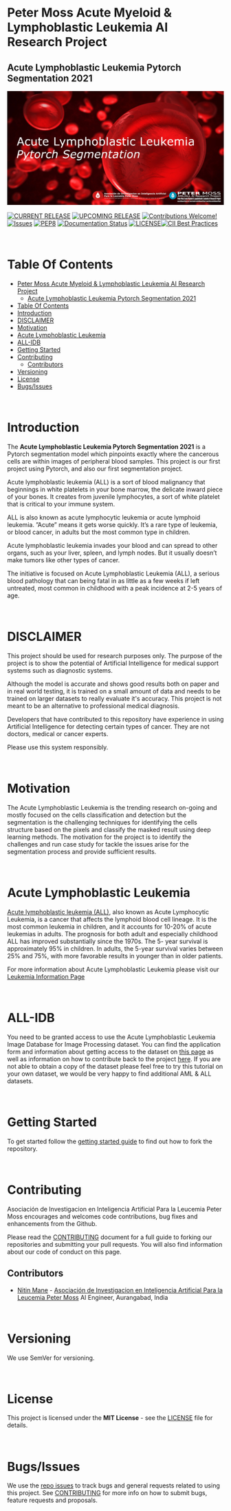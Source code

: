# Peter Moss Acute Myeloid & Lymphoblastic Leukemia AI Research Project
## Acute Lymphoblastic Leukemia Pytorch Segmentation 2021

![Acute Lymphoblastic Leukemia Pytorch Segmentation 2021](assets/images/project-banner.jpg)

[![CURRENT RELEASE](https://img.shields.io/badge/CURRENT%20RELEASE-0.1.0-blue.svg)](https://github.com/AMLResearchProject/ALL-PyTorch-Segmentation-2021/tree/0.1.0) [![UPCOMING RELEASE](https://img.shields.io/badge/CURRENT%20DEV%20BRANCH-1.0.0-blue.svg)](https://github.com/AMLResearchProject/ALL-PyTorch-Segmentation-2021/tree/1.0.0) [![Contributions Welcome!](https://img.shields.io/badge/Contributions-Welcome-lightgrey.svg)](CONTRIBUTING.md)  [![Issues](https://img.shields.io/badge/Issues-Welcome-lightgrey.svg)](issues) [![PEP8](https://img.shields.io/badge/code%20style-pep8-orange.svg)](https://www.python.org/dev/peps/pep-0008/) [![Documentation Status](https://readthedocs.org/projects/acute-lymphoblastic-leukemia-pytorch-segmentation-2021/badge/?version=latest)](https://acute-lymphoblastic-leukemia-pytorch-segmentation-2021.readthedocs.io/en/latest/?badge=latest)
 [![LICENSE](https://img.shields.io/badge/LICENSE-MIT-blue.svg)](LICENSE)[![CII Best Practices](https://bestpractices.coreinfrastructure.org/projects/4997/badge)](https://bestpractices.coreinfrastructure.org/projects/4997)

&nbsp;

# Table Of Contents

- [Peter Moss Acute Myeloid & Lymphoblastic Leukemia AI Research Project](#peter-moss-acute-myeloid--lymphoblastic-leukemia-ai-research-project)
  - [Acute Lymphoblastic Leukemia Pytorch Segmentation 2021](#acute-lymphoblastic-leukemia-pytorch-segmentation-2021)
- [Table Of Contents](#table-of-contents)
- [Introduction](#introduction)
- [DISCLAIMER](#disclaimer)
- [Motivation](#motivation)
- [Acute Lymphoblastic Leukemia](#acute-lymphoblastic-leukemia)
- [ALL-IDB](#all-idb)
- [Getting Started](#getting-started)
- [Contributing](#contributing)
  - [Contributors](#contributors)
- [Versioning](#versioning)
- [License](#license)
- [Bugs/Issues](#bugsissues)

&nbsp;

# Introduction
The **Acute Lymphoblastic Leukemia Pytorch Segmentation 2021** is a Pytorch segmentation model which pinpoints exactly where the cancerous cells are within images of peripheral blood samples. This project is our first project using Pytorch, and also our first segmentation project.

Acute lymphoblastic leukemia (ALL) is a sort of blood malignancy that beginnings in white platelets in your bone marrow, the delicate inward piece of your bones. It creates from juvenile lymphocytes, a sort of white platelet that is critical to your immune system.

ALL is also known as acute lymphocytic leukemia or acute lymphoid leukemia. ”Acute” means it gets worse quickly. It’s a rare type of leukemia, or blood cancer, in adults but the most common type in children.

Acute lymphoblastic leukemia invades your blood and can spread to other organs, such as your liver, spleen, and lymph nodes. But it usually doesn’t make tumors like other types of cancer.

The initiative is focused on Acute Lymphoblastic Leukemia (ALL), a serious blood pathology that can being fatal in as little as a few weeks if left untreated, most common in childhood with a peak incidence at 2-5 years of age.

&nbsp;

# DISCLAIMER

This project should be used for research purposes only. The purpose of the project is to show the potential of Artificial Intelligence for medical support systems such as diagnostic systems.

Although the model is accurate and shows good results both on paper and in real world testing, it is trained on a small amount of data and needs to be trained on larger datasets to really evaluate it's accuracy. This project is not meant to be an alternative to professional medical diagnosis.

Developers that have contributed to this repository have experience in using Artificial Intelligence for detecting certain types of cancer. They are not doctors, medical or cancer experts.

Please use this system responsibly.

&nbsp;

# Motivation

The Acute Lymphoblastic Leukemia is the trending research on-going and mostly focused on the cells classification and detection but the segmentation is the challenging techniques for identifying the cells structure based on the pixels and classify the masked result using deep learning methods. The motivation for the project is to identify the challenges and run case study for tackle the issues arise for the segmentation process and provide sufficient results.

&nbsp;

# Acute Lymphoblastic Leukemia
[Acute lymphoblastic leukemia (ALL)](https://www.leukemiaairesearch.com/research/leukemia), also known as Acute Lymphocytic Leukemia, is a cancer that affects the lymphoid blood cell lineage. It is the most common leukemia in children, and it accounts for 10-20% of acute leukemias in adults. The prognosis for both adult and especially childhood ALL has improved substantially since the 1970s. The 5- year survival is approximately 95% in children. In adults, the 5-year survival varies between 25% and 75%, with more favorable results in younger than in older patients.

For more information about Acute Lymphoblastic Leukemia  please visit our [Leukemia Information Page](https://www.leukemiaairesearch.com/research/leukemia)

&nbsp;

# ALL-IDB
You need to be granted access to use the Acute Lymphoblastic Leukemia Image Database for Image Processing dataset. You can find the application form and information about getting access to the dataset on [this page](https://homes.di.unimi.it/scotti/all/#download) as well as information on how to contribute back to the project [here](https://homes.di.unimi.it/scotti/all/results.php). If you are not able to obtain a copy of the dataset please feel free to try this tutorial on your own dataset, we would be very happy to find additional AML & ALL datasets.

&nbsp;

# Getting Started

To get started follow the [getting started guide](docs/getting-started.md) to find out how to fork the repository.

&nbsp;

# Contributing

Asociación de Investigacion en Inteligencia Artificial Para la Leucemia Peter Moss encourages and welcomes code contributions, bug fixes and enhancements from the Github.

Please read the [CONTRIBUTING](CONTRIBUTING.md "CONTRIBUTING") document for a full guide to forking our repositories and submitting your pull requests. You will also find information about our code of conduct on this page.

## Contributors

- [Nitin Mane](https://www.leukemiaairesearch.com/association/volunteers/nitin-mane "Nitin Mane") - [Asociación de Investigacion en Inteligencia Artificial Para la Leucemia Peter Moss](https://www.leukemiaresearchassociation.ai "Asociación de Investigacion en Inteligencia Artificial Para la Leucemia Peter Moss") AI Engineer, Aurangabad, India

&nbsp;

# Versioning

We use SemVer for versioning.

&nbsp;

# License

This project is licensed under the **MIT License** - see the [LICENSE](LICENSE.md "LICENSE") file for details.

&nbsp;

# Bugs/Issues

We use the [repo issues](issues "repo issues") to track bugs and general requests related to using this project. See [CONTRIBUTING](CONTRIBUTING.md "CONTRIBUTING") for more info on how to submit bugs, feature requests and proposals.
